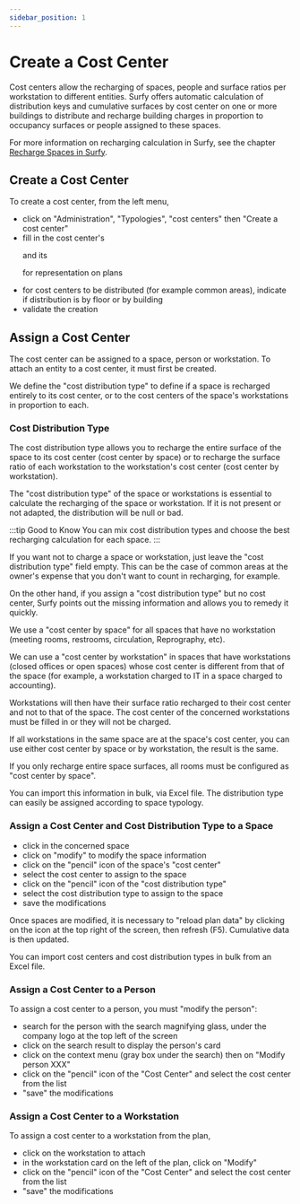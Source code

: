```yaml
---
sidebar_position: 1
---
```

# Create a Cost Center

Cost centers allow the recharging of spaces, people and surface ratios per workstation to different entities.
Surfy offers automatic calculation of distribution keys and cumulative surfaces by cost center on one or more buildings to distribute and recharge building charges in proportion to occupancy surfaces or people assigned to these spaces.

For more information on recharging calculation in Surfy, see the chapter [Recharge Spaces in Surfy](/en/docs/tutorials/cost-distribution-by-cost-center/create.md).

## Create a Cost Center

 To create a cost center, from the left menu,

 -  click on "Administration", "Typologies", "cost centers" then "Create a cost center"
 -  fill in the cost center's <P code="costCenter:name" /> and its <P code="costCenter:color" /> for representation on plans
 -  for cost centers to be distributed (for example common areas), indicate if distribution is by floor or by building
 -  validate the creation


## Assign a Cost Center

The cost center can be assigned to a space, person or workstation.
To attach an entity to a cost center, it must first be created.

We define the "cost distribution type" to define if a space is recharged entirely to its cost center, or to the cost centers of the space's workstations in proportion to each.

### Cost Distribution Type

The cost distribution type allows you to recharge the entire surface of the space to its cost center (cost center by space) or to recharge the surface ratio of each workstation to the workstation's cost center (cost center by workstation). 

The "cost distribution type" of the space or workstations is essential to calculate the recharging of the space or workstation. If it is not present or not adapted, the distribution will be null or bad. 

:::tip Good to Know
You can mix cost distribution types and choose the best recharging calculation for each space.
:::

If you want not to charge a space or workstation, just leave the "cost distribution type" field empty. This can be the case of common areas at the owner's expense that you don't want to count in recharging, for example. 

On the other hand, if you assign a "cost distribution type" but no cost center, Surfy points out the missing information and allows you to remedy it quickly. 

We use a "cost center by space" for all spaces that have no workstation (meeting rooms, restrooms, circulation, Reprography, etc).

We can use a "cost center by workstation" in spaces that have workstations (closed offices or open spaces) whose cost center is different from that of the space (for example, a workstation charged to IT in a space charged to accounting).

Workstations will then have their surface ratio recharged to their cost center and not to that of the space.
The cost center of the concerned workstations must be filled in or they will not be charged.

If all workstations in the same space are at the space's cost center, you can use either cost center by space or by workstation, the result is the same. 

If you only recharge entire space surfaces, all rooms must be configured as "cost center by space".


You can import this information in bulk, via Excel file. The distribution type can easily be assigned according to space typology. 


### Assign a Cost Center and Cost Distribution Type to a Space

-   click in the concerned space
-   click on "modify" to modify the space information
-   click on the "pencil" icon of the space's "cost center"
-   select the cost center to assign to the space
-   click on the "pencil" icon of the "cost distribution type"
-   select the cost distribution type to assign to the space
-   save the modifications

Once spaces are modified, it is necessary to "reload plan data" by clicking on the icon at the top right of the screen, then refresh (F5). Cumulative data is then updated.

You can import cost centers and cost distribution types in bulk from an Excel file. 

### Assign a Cost Center to a Person

To assign a cost center to a person, you must "modify the person":

-   search for the person with the search magnifying glass, under the company logo at the top left of the screen
-   click on the search result to display the person's card
-   click on the context menu (gray box under the search) then on "Modify person XXX"
-   click on the "pencil" icon of the "Cost Center" and select the cost center from the list
-   "save" the modifications

### Assign a Cost Center to a Workstation

To assign a cost center to a workstation from the plan,

-   click on the workstation to attach
-   in the workstation card on the left of the plan, click on "Modify"
-   click on the "pencil" icon of the "Cost Center" and select the cost center from the list
-   "save" the modifications

